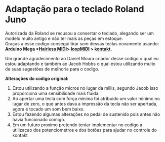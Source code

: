 # Adaptação para o teclado Roland Juno
Autorizada da Roland se recusou a consertar o teclado, alegando ser um modelo muito antigo e não ter mais as peças em estoque.  
Graças a esse codigo consegui tirar som dessas teclas novamente usando:  
**Arduino Mega >[Hairless MIDI](https://projectgus.github.io/hairless-midiserial/)> [loopMIDI](https://www.tobias-erichsen.de/software/loopmidi.html) > [kontakt](https://www.native-instruments.com/en/products/komplete/samplers/kontakt-6/).**  </p>


Um grande agradecimento ao Daniel Moura criador desse codigo o qual eu estou adaptando e também ao Jacob Hobbs o qual estou utilizando muito de suas sugestões de melhoria para o codigo.  

**Alterações do codigo original:**
1. Estou utilizando a função micros no lugar da millis, segundo Jacob isso proporciona uma sensibilidade mais fluida.
2. Ao apertar uma tecla com força minima foi atribuido um valor minimo no lugar de zero, o que antes dava a impressão da tecla não ser apertada, agora é tocado um som bem baixo.
3. Estou fazendo algumas alterações no pedal de sustenido pois antes não havia funcionado comigo.
4. Em um futuro proximo pretendo tentar implementar no codigo a utilizaçao dos potenciometros e dos botões para ajudar no controle do kontakt 
